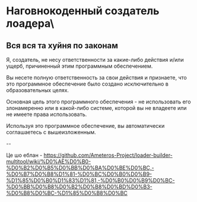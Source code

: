 # Наговнокоденный создатель лоадера\
## Вся вся та хуйня по законам
Я, создатель, не несу ответственности за какие-либо действия и/или ущерб, причиненный этим программным обеспечением.

Вы несете полную ответственность за свои действия и признаете, что это программное обеспечение было создано исключительно в образовательных целях.

Основная цель этого программного обеспечения - не использовать его злонамеренно или в какой-либо системе, которой вы не владеете или не имеете права использовать.

Используя это программное обеспечение, вы автоматически соглашаетесь с вышеизложенным.

--

Це шо еблан - https://github.com/Ameteros-Project/loader-builder-multitool/wiki/%D0%AE%D0%B0-%D0%B2%D0%B5%D0%BB%D0%BA%D0%BE%D0%BC,-%D0%B7%D0%B8%D1%81-%D0%BC%D0%B0%D0%B9-%D1%85%D0%B0%D1%83%D1%81,-%D0%B0%D0%B9%D0%BC-%D0%BB%D0%B8%D0%B2%D0%B8%D0%BD%D0%B3-%D0%B8%D0%BC-%D1%85%D0%B8%D0%BC
